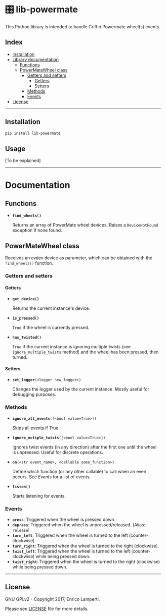 # :control_knobs: lib-powermate 

This Python library is intended to handle Griffin Powermate wheel(s) events.

## Index

  * [Installation](#installation)
  * [Library documentation](#documentation)
    * [Functions](#functions)
    * [PowerMateWheel class](#powermatewheel-class)
      * [Getters and setters](#getters-and-setters)
        * [Getters](#getters)
        * [Setters](#setters)
      * [Methods](#methods)
      * [Events](#events)
  * [License](#license)
    
---

## Installation

```sh
pip install lib-powermate
```

## Usage
\[To be explained\]

---

# Documentation

## Functions
  * **`find_wheels()`**
    
    Returns an array of PowerMate wheel devices. Raises a `DeviceNotFound` exception if none found.

## PowerMateWheel class
Receives an evdev device as parameter, which can be obtained with the `find_wheels()` function.

### Getters and setters

#### Getters
  * **`get_device()`**
    
    Returns the current instance's device.
    
  * **`is_pressed()`**
    
    `True` if the wheel is currently pressed.
    
  * **`has_twisted()`**
    
    `True` if the current instance is ignoring multiple twists (see `ignore_multiple_twists` method) and the wheel has been pressed, then turned.

#### Setters
  * **`set_logger`**`(<logger new_logger>)`
    
    Changes the logger used by the current instance. Mostly useful for debugging purposes.

### Methods
  * **`ignore_all_events`**`([<bool value=True>])`
    
    Skips all events if True.
  
  * **`ignore_mutiple_twists`**`([<bool value=True>])`
    
    Ignores twist events (in any direction) after the first one until the wheel is unpressed. Useful for discrete operations.
    
  * **`on`**`(<str event_name>, <callable some_function>)`
    
    Define which function (or any other callable) to call when an even occurs. See *Events* for a list of events.
    
  * **`listen()`**
    
    Starts listening for events.

### Events
  * **`press`**: Triggered when the wheel is pressed down.
  * **`depress`**: Triggered when the wheel is unpressed/released. (Alias: `release`)
  * **`turn_left`**: Triggered when the wheel is turned to the left (counter-clockwise).
  * **`turn_right`**: Triggered when the wheel is turned to the right (clockwise).
  * **`twist_left`**: Triggered when the wheel is turned to the left (counter-clockwise) while being pressed down.
  * **`twist_right`**: Triggered when the wheel is turned to the right (clockwise) while being pressed down.

---

## License
GNU GPLv2 - Copyright 2017, Enrico Lamperti.

Please see [LICENSE](./LICENSE) file for more details.
